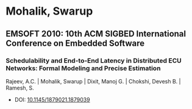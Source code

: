 # Mohalik, Swarup

## EMSOFT 2010: 10th ACM SIGBED International Conference on Embedded Software

### Schedulability and End-to-End Latency in Distributed ECU Networks: Formal Modeling and Precise Estimation
Rajeev, A.C. | Mohalik, Swarup | Dixit, Manoj G. | Chokshi, Devesh B. | Ramesh, S.
* DOI: [10.1145/1879021.1879039](https://doi.org/10.1145/1879021.1879039)

